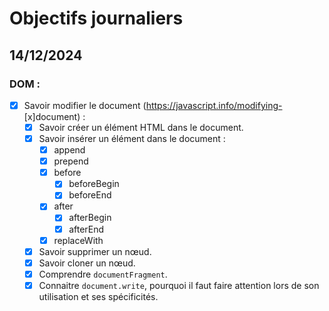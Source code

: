 # Objectifs journaliers

## 14/12/2024

### DOM :

- [x] Savoir modifier le document (https://javascript.info/modifying- [x]document) :
  - [x] Savoir créer un élément HTML dans le document.
  - [x] Savoir insérer un élément dans le document :
    - [x] append
    - [x] prepend
    - [x] before
      - [x] beforeBegin
      - [x] beforeEnd
    - [x] after
      - [x] afterBegin
      - [x] afterEnd
    - [x] replaceWith
  - [x] Savoir supprimer un nœud.
  - [x] Savoir cloner un nœud.
  - [x] Comprendre `documentFragment`.
  - [x] Connaitre `document.write`, pourquoi il faut faire attention lors de son utilisation et ses spécificités.

